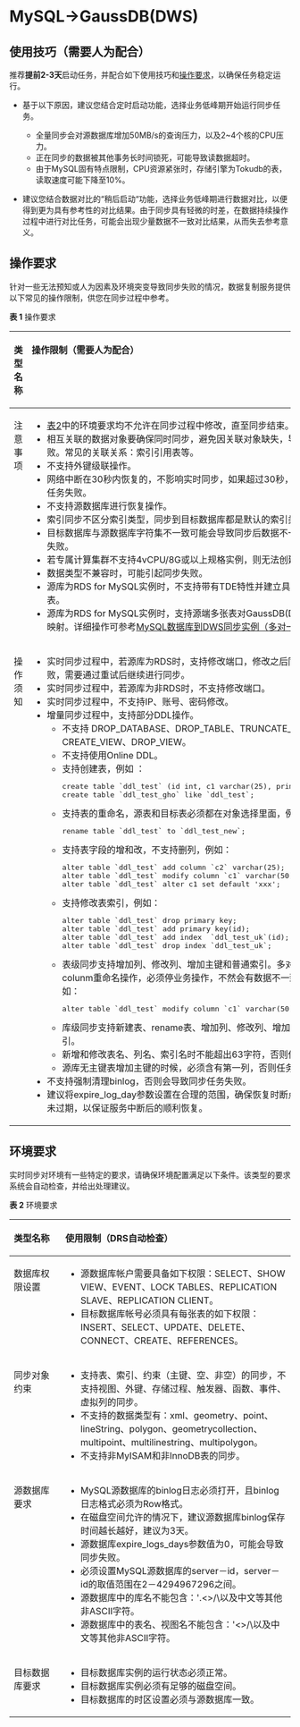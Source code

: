 # MySQL-\>GaussDB\(DWS\)<a name="drs_04_0105"></a>

## 使用技巧（需要人为配合）<a name="section98341051155812"></a>

推荐**提前2-3天**启动任务，并配合如下使用技巧和[操作要求](#section1691943218231)，以确保任务稳定运行。

-   基于以下原因，建议您结合定时启动功能，选择业务低峰期开始运行同步任务。
    -   全量同步会对源数据库增加50MB/s的查询压力，以及2\~4个核的CPU压力。
    -   正在同步的数据被其他事务长时间锁死，可能导致读数据超时。
    -   由于MySQL固有特点限制，CPU资源紧张时，存储引擎为Tokudb的表，读取速度可能下降至10%。

-   建议您结合数据对比的“稍后启动“功能，选择业务低峰期进行数据对比，以便得到更为具有参考性的对比结果。由于同步具有轻微的时差，在数据持续操作过程中进行对比任务，可能会出现少量数据不一致对比结果，从而失去参考意义。

## 操作要求<a name="section1691943218231"></a>

针对一些无法预知或人为因素及环境突变导致同步失败的情况，数据复制服务提供以下常见的操作限制，供您在同步过程中参考。

**表 1**  操作要求

<a name="table371033505819"></a>
<table><thead align="left"><tr id="row13710133535812"><th class="cellrowborder" valign="top" width="18.32%" id="mcps1.2.3.1.1"><p id="p1671013565815"><a name="p1671013565815"></a><a name="p1671013565815"></a><strong id="b671116352584"><a name="b671116352584"></a><a name="b671116352584"></a>类型名称</strong></p>
</th>
<th class="cellrowborder" valign="top" width="81.67999999999999%" id="mcps1.2.3.1.2"><p id="p17111735205818"><a name="p17111735205818"></a><a name="p17111735205818"></a><strong id="b11711163565817"><a name="b11711163565817"></a><a name="b11711163565817"></a>操作限制</strong>（需要人为配合）</p>
</th>
</tr>
</thead>
<tbody><tr id="row37111335155813"><td class="cellrowborder" valign="top" width="18.32%" headers="mcps1.2.3.1.1 "><p id="p8711183585818"><a name="p8711183585818"></a><a name="p8711183585818"></a>注意事项</p>
</td>
<td class="cellrowborder" valign="top" width="81.67999999999999%" headers="mcps1.2.3.1.2 "><a name="ul2711183512589"></a><a name="ul2711183512589"></a><ul id="ul2711183512589"><li><a href="#table2264214592">表2</a>中的环境要求均不允许在同步过程中修改，直至同步结束。</li><li>相互关联的数据对象要确保同时同步，避免因关联对象缺失，导致同步失败。常见的关联关系：索引引用表等。</li><li>不支持外键级联操作。</li><li>网络中断在30秒内恢复的，不影响<span id="text27116359585"><a name="text27116359585"></a><a name="text27116359585"></a>实时同步</span>，如果超过30秒，则会导致同步任务失败。</li><li>不支持源数据库进行恢复操作。</li><li>索引同步不区分索引类型，同步到目标数据库都是默认的索引类型。</li><li>目标数据库与源数据库字符集不一致可能会导致同步后数据不一致或者同步失败。</li><li>若专属计算集群不支持4vCPU/8G或以上规格实例，则无法创建同步任务。</li><li>数据类型不兼容时，可能引起同步失败。</li><li>源库为RDS for MySQL实例时，不支持带有TDE特性并建立具有加密功能表。</li><li>源库为RDS for MySQL实例时，支持源端多张表对<span id="text2308141819317"><a name="text2308141819317"></a><a name="text2308141819317"></a>GaussDB(DWS)</span>一张表的映射。详细操作可参考<a href="https://support.huaweicloud.com/usermanual-drs/drs_03_0040.html" target="_blank" rel="noopener noreferrer">MySQL数据库到DWS同步实例（多对一场景）</a>。</li></ul>
</td>
</tr>
<tr id="row27121435185818"><td class="cellrowborder" valign="top" width="18.32%" headers="mcps1.2.3.1.1 "><p id="p1071243555815"><a name="p1071243555815"></a><a name="p1071243555815"></a>操作须知</p>
</td>
<td class="cellrowborder" valign="top" width="81.67999999999999%" headers="mcps1.2.3.1.2 "><a name="ul9712103585817"></a><a name="ul9712103585817"></a><ul id="ul9712103585817"><li><span id="text1871210355581"><a name="text1871210355581"></a><a name="text1871210355581"></a>实时同步</span>过程中，若源库为RDS时，支持修改端口，修改之后同步任务失败，需要通过重试后继续进行同步。</li><li><span id="text37120351585"><a name="text37120351585"></a><a name="text37120351585"></a>实时同步</span>过程中，若源库为非RDS时，不支持修改端口。</li><li><span id="text177121635145810"><a name="text177121635145810"></a><a name="text177121635145810"></a>实时同步</span>过程中，不支持IP、账号、密码修改。</li><li>增量同步过程中，支持部分DDL操作。<a name="ul103341230182215"></a><a name="ul103341230182215"></a><ul id="ul103341230182215"><li>不支持 DROP_DATABASE、DROP_TABLE、TRUNCATE_TABLE、CREATE_VIEW、DROP_VIEW。</li><li>不支持使用Online DDL。</li><li>支持创建表，例如 ：<pre class="codeblock" id="codeblock191811018193710"><a name="codeblock191811018193710"></a><a name="codeblock191811018193710"></a>create table `ddl_test` (id int, c1 varchar(25), primary key(id));
create table `ddl_test_gho` like `ddl_test`;</pre>
</li><li>支持表的重命名，源表和目标表必须都在对象选择里面，例如：<pre class="codeblock" id="codeblock66961829183712"><a name="codeblock66961829183712"></a><a name="codeblock66961829183712"></a>rename table `ddl_test` to `ddl_test_new`;</pre>
</li><li>支持表字段的增和改，不支持删列，例如：<pre class="codeblock" id="codeblock181421335153719"><a name="codeblock181421335153719"></a><a name="codeblock181421335153719"></a>alter table `ddl_test` add column `c2` varchar(25); 
alter table `ddl_test` modify column `c1` varchar(50);
alter table `ddl_test` alter c1 set default 'xxx';</pre>
</li><li>支持修改表索引，例如：<pre class="codeblock" id="codeblock3289184533714"><a name="codeblock3289184533714"></a><a name="codeblock3289184533714"></a>alter table `ddl_test` drop primary key; 
alter table `ddl_test` add primary key(id); 
alter table `ddl_test` add index  `ddl_test_uk`(id);
alter table `ddl_test` drop index `ddl_test_uk`;</pre>
</li><li>表级同步支持增加列、修改列、增加主键和普通索引。多对一情况下执行colunm重命名操作，必须停业务操作，不然会有数据不一致的风险，例如：<pre class="codeblock" id="codeblock18761135514016"><a name="codeblock18761135514016"></a><a name="codeblock18761135514016"></a>alter table `ddl_test` modify column `c1` varchar(50);</pre>
</li><li>库级同步支持新建表、rename表、增加列、修改列、增加主键和普通索引。</li><li>新增和修改表名、列名、索引名时不能超出63字符，否则任务会失败。</li><li>源库无主键表增加主键的时候，必须含有第一列，否则任务会失败。</li></ul>
</li><li>不支持强制清理binlog，否则会导致同步任务失败。</li><li>建议将expire_log_day参数设置在合理的范围，确保恢复时断点处的binlog尚未过期，以保证服务中断后的顺利恢复。</li></ul>
</td>
</tr>
</tbody>
</table>

## 环境要求<a name="section86695405239"></a>

实时同步对环境有一些特定的要求，请确保环境配置满足以下条件。该类型的要求系统会自动检查，并给出处理建议。

**表 2**  环境要求

<a name="table2264214592"></a>
<table><thead align="left"><tr id="row162611225916"><th class="cellrowborder" valign="top" width="18.32%" id="mcps1.2.3.1.1"><p id="p42611210591"><a name="p42611210591"></a><a name="p42611210591"></a><strong id="b92622105916"><a name="b92622105916"></a><a name="b92622105916"></a>类型名称</strong></p>
</th>
<th class="cellrowborder" valign="top" width="81.67999999999999%" id="mcps1.2.3.1.2"><p id="p42615275916"><a name="p42615275916"></a><a name="p42615275916"></a><strong id="b1926182155915"><a name="b1926182155915"></a><a name="b1926182155915"></a>使用限制</strong>（DRS自动检查）</p>
</th>
</tr>
</thead>
<tbody><tr id="row22613216597"><td class="cellrowborder" valign="top" width="18.32%" headers="mcps1.2.3.1.1 "><p id="p226192115916"><a name="p226192115916"></a><a name="p226192115916"></a>数据库权限设置</p>
</td>
<td class="cellrowborder" valign="top" width="81.67999999999999%" headers="mcps1.2.3.1.2 "><a name="ul1626182135910"></a><a name="ul1626182135910"></a><ul id="ul1626182135910"><li>源数据库帐户需要具备如下权限：SELECT、SHOW VIEW、EVENT、LOCK TABLES、REPLICATION SLAVE、REPLICATION CLIENT。</li><li>目标数据库帐号必须具有每张表的如下权限：INSERT、SELECT、UPDATE、DELETE、CONNECT、CREATE、REFERENCES。</li></ul>
</td>
</tr>
<tr id="row7261727594"><td class="cellrowborder" valign="top" width="18.32%" headers="mcps1.2.3.1.1 "><p id="p926124592"><a name="p926124592"></a><a name="p926124592"></a>同步对象约束</p>
</td>
<td class="cellrowborder" valign="top" width="81.67999999999999%" headers="mcps1.2.3.1.2 "><a name="ul18271128597"></a><a name="ul18271128597"></a><ul id="ul18271128597"><li>支持表、索引、约束（主键、空、非空）的同步，不支持视图、外键、存储过程、触发器、函数、事件、虚拟列的同步。</li><li>不支持的数据类型有：xml、geometry、point、lineString、polygon、geometrycollection、multipoint、multilinestring、multipolygon。</li><li>不支持非MyISAM和非InnoDB表的同步。</li></ul>
</td>
</tr>
<tr id="row162717211599"><td class="cellrowborder" valign="top" width="18.32%" headers="mcps1.2.3.1.1 "><p id="p18277217592"><a name="p18277217592"></a><a name="p18277217592"></a>源数据库要求</p>
</td>
<td class="cellrowborder" valign="top" width="81.67999999999999%" headers="mcps1.2.3.1.2 "><a name="ul92717216592"></a><a name="ul92717216592"></a><ul id="ul92717216592"><li>MySQL源数据库的binlog日志必须打开，且binlog日志格式必须为Row格式。</li><li>在磁盘空间允许的情况下，建议源数据库binlog保存时间越长越好，建议为3天。</li><li>源数据库expire_logs_days参数值为0，可能会导致同步失败。</li><li>必须设置MySQL源数据库的server－id，server－id的取值范围在2－4294967296之间。</li><li>源数据库中的库名不能包含：'.&lt;&gt;/\以及中文等其他非ASCII字符。</li><li>源数据库中的表名、视图名不能包含：'&lt;&gt;/\以及中文等其他非ASCII字符。</li></ul>
</td>
</tr>
<tr id="row192712212594"><td class="cellrowborder" valign="top" width="18.32%" headers="mcps1.2.3.1.1 "><p id="p527422598"><a name="p527422598"></a><a name="p527422598"></a>目标数据库要求</p>
</td>
<td class="cellrowborder" valign="top" width="81.67999999999999%" headers="mcps1.2.3.1.2 "><a name="ul2027182125919"></a><a name="ul2027182125919"></a><ul id="ul2027182125919"><li>目标数据库实例的运行状态必须正常。</li><li>目标数据库实例必须有足够的磁盘空间。</li><li>目标数据库的时区设置必须与源数据库一致。</li></ul>
</td>
</tr>
</tbody>
</table>

